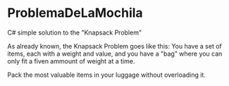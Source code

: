 # ProblemaDeLaMochila
C# simple solution to the "Knapsack Problem"

As already known, the Knapsack Problem goes like this:
You have a set of items, each with a weight and value, and you have a "bag" where you can only fit a fiven ammount of weight at a time.

Pack the most valuable items in your luggage without overloading it. 
